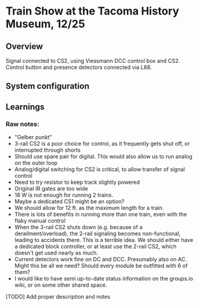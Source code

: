 # Train Show at the Tacoma History Museum, 12/25
## Overview
Signal connected to CS2, using Viessmann DCC control box and CS2. Control button and presence detectors connected via L88.

## System configuration

## Learnings

### Raw notes:
* "Gelber punkt"
* 3-rail CS2 is a poor choice for control, as it frequently gets shut off, or interrupted through shorts
* Should use spare pair for digital. This would also allow us to run analog on the outer loop
* Analog/digital switching for CS2 is critical, to allow transfer of signal control
* Need to try resistor to keep track slightly powered
* Original IR gates are too wide
* 18 W is not enough for running 2 trains.
* Maybe a dedicated CS1 might be an option?
* We should allow for 12 ft. as the maximum length for a train. 
* There is lots of benefits in running more than one train, even with the flaky manual control
* When the 3-rail CS2 shuts down (e.g. because of a derailment/overload), the 2-rail signaling becomes non-functional, leading to accidents there. This is a terrible idea. We should either have a dedicated block controller, or at least use the 2-rail CS2, which doesn't get used nearly as much.
* Current detectors work fine on DC and DCC. Presumably also on AC. Might this be all we need? Should every module be outfitted with 6 of them?
* I would like to have semi up-to-date status information on the groups.io wiki, or on some other shared space.

[TODO] Add proper description and notes
